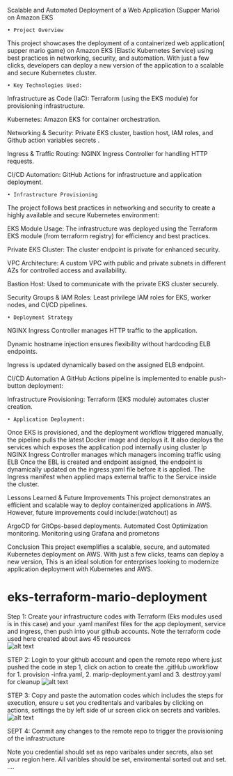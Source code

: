 Scalable and Automated Deployment of a Web Application (Supper Mario)  on Amazon EKS

    • Project Overview
This project showcases the deployment of a containerized web application( supper mario game) on Amazon EKS (Elastic Kubernetes Service) using best practices in networking, security, and automation. With just a few clicks, developers can deploy a new version of the application to a scalable and secure Kubernetes cluster.

    • Key Technologies Used:

Infrastructure as Code (IaC): Terraform (using the EKS module) for provisioning infrastructure.

Kubernetes: Amazon EKS for container orchestration.

Networking & Security: Private EKS cluster, bastion host, IAM roles, and Github action variables  secrets .  

Ingress & Traffic Routing: NGINX Ingress Controller for handling HTTP requests.

CI/CD Automation: GitHub Actions for infrastructure and application deployment.

    • Infrastructure Provisioning
The project follows best practices in networking and security to create a highly available and secure Kubernetes environment:

EKS Module Usage: The infrastructure was deployed using the Terraform EKS module (from terraform registry) for efficiency and best practices.

Private EKS Cluster: The cluster endpoint is private for enhanced security.

VPC Architecture: A custom VPC with public and private subnets in different AZs for controlled access and availability. 

Bastion Host: Used to communicate with the private EKS cluster securely.

Security Groups & IAM Roles: Least privilege IAM roles for EKS, worker nodes, and CI/CD pipelines.


    • Deployment Strategy
NGINX Ingress Controller manages HTTP traffic to the application.

Dynamic hostname injection ensures flexibility without hardcoding ELB endpoints.

Ingress is updated dynamically based on the assigned ELB endpoint.

CI/CD Automation
A GitHub Actions pipeline is implemented to enable push-button deployment:

Infrastructure Provisioning: Terraform (EKS module) automates cluster creation.

    • Application Deployment: 
Once EKS is provisioned, and the deployment workflow triggered manually, the pipeline pulls the latest Docker image and deploys it. 
It also deploys the services which exposes the application pod internally using cluster Ip 
NGINX Ingress Controller manages which managers incoming traffic using ELB
Once the EBL is created and endpoint assigned,  the endpoint is dynamically updated on the ingress.yaml file before it is applied.   The Ingress manifest when applied maps external traffic to the Service inside the cluster.

Lessons Learned & Future Improvements
This project demonstrates an efficient and scalable way to deploy containerized applications in AWS. However, future improvements could include:(watchout) as 

ArgoCD for GitOps-based deployments.
Automated Cost Optimization monitoring.
Monitoring using Grafana and prometons  

Conclusion
This project exemplifies a scalable, secure, and automated Kubernetes deployment on AWS. With just a few clicks, teams can deploy a new version, This is an ideal solution for enterprises looking to modernize application deployment with Kubernetes and AWS.

# eks-terraform-mario-deployment
Step 1: Create your infrastructure codes with Terraform (Eks modules used is in this case)  and your .yaml manifest files for the app deployment, service and ingress, then push into your github accounts. Note the terraform code used here created about aws 45 resources  
![alt text](image-1.png)

STEP 2: Login to your github account and open the remote repo where just pushed the code in step 1, click on action to create the .gitHub uworkflow for  1. provision -infra.yaml, 2. marip-deployment.yaml and 3. desttroy.yaml for cleanup
   ![alt text](image-2.png)

STEP 3: Copy and paste the automation codes which includes the steps for execution, ensure u set you creditentals and varibales by clicking on actions, settings the by left side of ur screen click on secrets and varibles. 
    ![alt text](image-3.png)

  SEPT 4: Commit any changes to the remote repo to trigger the provisioning of the infrastructure 
  
  Note you  credential should set as repo varibales under secrets, also set your region here. 
All varibles should be set, enviromental sorted out and set. ....
